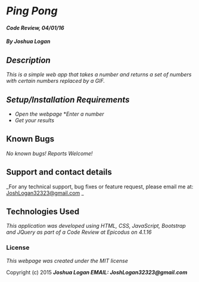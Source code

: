 # _Ping Pong_

#### _Code Review, 04/01/16_

#### _By Joshua Logan_

## _Description_

_This is a simple web app that takes a number and returns a set of numbers with certain numbers replaced by a GIF._

## _Setup/Installation Requirements_

* _Open the webpage_
*_Enter a number_
* _Get your results_



## Known Bugs

_No known bugs! Reports Welcome!_

## Support and contact details

_For any technical support, bug fixes or feature request, please email me at: JoshLogan32323@gmail.com _

## Technologies Used

_This application was developed using HTML, CSS, JavaScript, Bootstrap and JQuery as part of a Code Review at Epicodus on 4.1.16_

### License

*This webpage was created under the MIT license*

Copyright (c) 2015 **_Joshua Logan  EMAIL: JoshLogan32323@gmail.com_**
